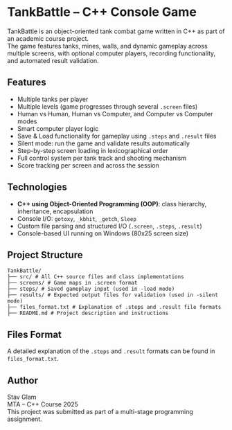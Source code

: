# TankBattle – C++ Console Game

TankBattle is an object-oriented tank combat game written in C++ as part of an academic course project.  
The game features tanks, mines, walls, and dynamic gameplay across multiple screens, with optional computer players, recording functionality, and automated result validation.

## Features

- Multiple tanks per player
- Multiple levels (game progresses through several `.screen` files)
- Human vs Human, Human vs Computer, and Computer vs Computer modes
- Smart computer player logic
- Save & Load functionality for gameplay using `.steps` and `.result` files
- Silent mode: run the game and validate results automatically
- Step-by-step screen loading in lexicographical order
- Full control system per tank track and shooting mechanism
- Score tracking per screen and across the session

## Technologies

- **C++ using Object-Oriented Programming (OOP)**: class hierarchy, inheritance, encapsulation
- Console I/O: `gotoxy`, `_kbhit`, `_getch`, `Sleep`
- Custom file parsing and structured I/O (`.screen`, `.steps`, `.result`)
- Console-based UI running on Windows (80x25 screen size)

## Project Structure
```
TankBattle/
├── src/ # All C++ source files and class implementations
├── screens/ # Game maps in .screen format
├── steps/ # Saved gameplay input (used in -load mode)
├── results/ # Expected output files for validation (used in -silent mode)
├── files_format.txt # Explanation of .steps and .result file formats
├── README.md # Project description and instructions
```

## Files Format

A detailed explanation of the `.steps` and `.result` formats can be found in `files_format.txt`.

## Author

Stav Glam  
MTA – C++ Course 2025  
This project was submitted as part of a multi-stage programming assignment.